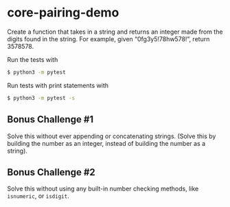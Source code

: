 # core-pairing-demo

Create a function that takes in a string and returns an integer made from the digits found in the string. For example, given “0fg3y5!78hw578!”, return 3578578.

Run the tests with

```bash
$ python3 -m pytest
```

Run tests with print statements with

```bash
$ python3 -m pytest -s
```

## Bonus Challenge #1

Solve this without ever appending or concatenating strings. (Solve this by building the number as an integer, instead of building the number as a string).

## Bonus Challenge #2

Solve this without using any built-in number checking methods, like `isnumeric`, or `isdigit`.
